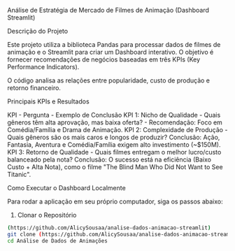 Análise de Estratégia de Mercado de Filmes de Animação (Dashboard Streamlit)

Descrição do Projeto

Este projeto utiliza a biblioteca Pandas para processar dados de filmes de animação e o Streamlit para criar um Dashboard interativo. O objetivo é fornecer recomendações de negócios baseadas em três KPIs (Key Performance Indicators).

O código analisa as relações entre popularidade, custo de produção e retorno financeiro.

 Principais KPIs e Resultados

KPI - Pergunta - Exemplo de Conclusão 
KPI 1: Nicho de Qualidade - Quais gêneros têm alta aprovação, mas baixa oferta? - Recomendação: Foco em Comédia/Família e Drama de Animação. 
KPI 2: Complexidade de Produção - Quais gêneros são os mais caros e longos de produzir? Conclusão: Ação, Fantasia, Aventura e Comédia/Família exigem alto investimento (~$150M). 
KPI 3: Retorno de Qualidade - Quais filmes entregam o melhor lucro/custo balanceado pela nota? Conclusão: O sucesso está na eficiência (Baixo Custo + Alta Nota), como o filme "The Blind Man Who Did Not Want to See Titanic". 

 Como Executar o Dashboard Localmente

Para rodar a aplicação em seu próprio computador, siga os passos abaixo:
 1. Clonar o Repositório

```bash
(https://github.com/AlicySousaa/analise-dados-animacao-streamlit)
git clone (https://github.com/AlicySousaa/analise-dados-animacao-streamlit)
cd Análise de Dados de Animações
